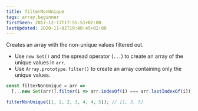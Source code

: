 ```yaml
---
title: filterNonUnique
tags: array,beginner
firstSeen: 2017-12-17T17:55:51+02:00
lastUpdated: 2020-11-02T19:40:45+02:00
---
```


Creates an array with the non-unique values filtered out.

- Use `new Set()` and the spread operator (`...`) to create an array of the unique values in `arr`.
- Use `Array.prototype.filter()` to create an array containing only the unique values.

```js
const filterNonUnique = arr =>
  [...new Set(arr)].filter(i => arr.indexOf(i) === arr.lastIndexOf(i));
```

```js
filterNonUnique([1, 2, 2, 3, 4, 4, 5]); // [1, 3, 5]
```
